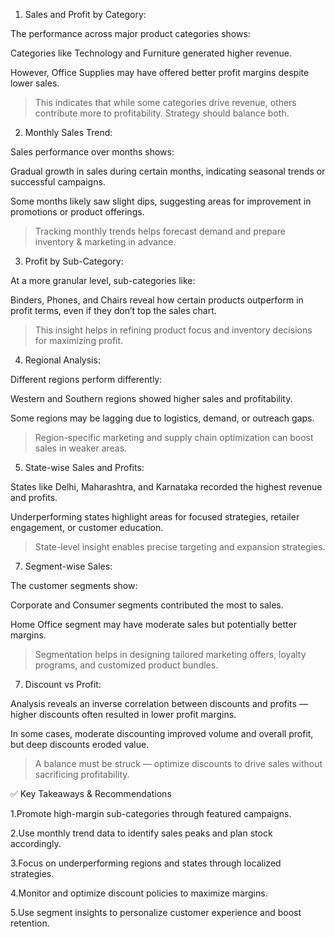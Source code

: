 1. Sales and Profit by Category:

The performance across major product categories shows:

Categories like Technology and Furniture generated higher revenue.

However, Office Supplies may have offered better profit margins despite lower sales.


> This indicates that while some categories drive revenue, others contribute more to profitability. Strategy should balance both.

 2. Monthly Sales Trend:

Sales performance over months shows:

Gradual growth in sales during certain months, indicating seasonal trends or successful campaigns.

Some months likely saw slight dips, suggesting areas for improvement in promotions or product offerings.


> Tracking monthly trends helps forecast demand and prepare inventory & marketing in advance.


3. Profit by Sub-Category:

At a more granular level, sub-categories like:

Binders, Phones, and Chairs reveal how certain products outperform in profit terms, even if they don’t top the sales chart.


> This insight helps in refining product focus and inventory decisions for maximizing profit.


4. Regional Analysis:

Different regions perform differently:

Western and Southern regions showed higher sales and profitability.

Some regions may be lagging due to logistics, demand, or outreach gaps.


> Region-specific marketing and supply chain optimization can boost sales in weaker areas.



5. State-wise Sales and Profits:

States like Delhi, Maharashtra, and Karnataka recorded the highest revenue and profits.

Underperforming states highlight areas for focused strategies, retailer engagement, or customer education.


> State-level insight enables precise targeting and expansion strategies.




7. Segment-wise Sales:

The customer segments show:

Corporate and Consumer segments contributed the most to sales.

Home Office segment may have moderate sales but potentially better margins.


> Segmentation helps in designing tailored marketing offers, loyalty programs, and customized product bundles.

7. Discount vs Profit:

Analysis reveals an inverse correlation between discounts and profits — higher discounts often resulted in lower profit margins.

In some cases, moderate discounting improved volume and overall profit, but deep discounts eroded value.


> A balance must be struck — optimize discounts to drive sales without sacrificing profitability.



✅ Key Takeaways & Recommendations

1.Promote high-margin sub-categories through featured campaigns.

2.Use monthly trend data to identify sales peaks and plan stock accordingly.

3.Focus on underperforming regions and states through localized strategies.

4.Monitor and optimize discount policies to maximize margins.

5.Use segment insights to personalize customer experience and boost retention.
